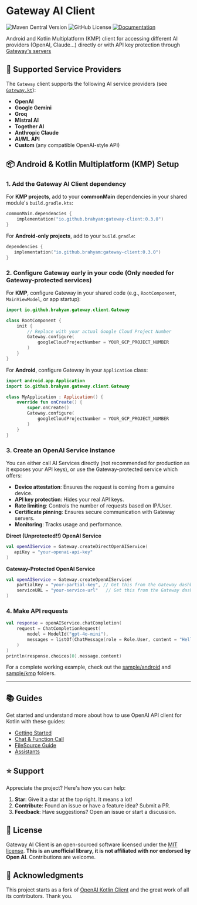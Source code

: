 # Gateway AI Client

![Maven Central Version](https://img.shields.io/maven-central/v/io.github.brahyam/gateway-client)
![GitHub License](https://img.shields.io/github/license/brahyam/Gateway)
[![Documentation](https://img.shields.io/badge/docs-api-a97bff.svg?logo=kotlin)](https://docs.meetgateway.com/)

Android and Kotlin Multiplatform (KMP) client for accessing different AI providers (OpenAI,
Claude...) directly or with API key protection through [Gateway's servers](https://meetgateway.com/)

## 🚀 Supported Service Providers

The `Gateway` client supports the following AI service providers (see [
`Gateway.kt`](gateway-client/src/commonMain/kotlin/io/github/brahyam/gateway/client/Gateway.kt)):

- **OpenAI**
- **Google Gemini**
- **Groq**
- **Mistral AI**
- **Together AI**
- **Anthropic Claude**
- **AI/ML API**
- **Custom** (any compatible OpenAI-style API)

## 📦 Android & Kotlin Multiplatform (KMP) Setup

### 1. Add the Gateway AI Client dependency

For **KMP projects**, add to your **commonMain** dependencies in your shared module's
`build.gradle.kts`:

```kotlin
commonMain.dependencies {
    implementation("io.github.brahyam:gateway-client:0.3.0")
}
```

For **Android-only projects**, add to your `build.gradle`:

```kotlin
dependencies {
   implementation("io.github.brahyam:gateway-client:0.3.0")
}
```

### 2. Configure Gateway early in your code (Only needed for Gateway-protected services)

For **KMP**, configure Gateway in your shared code (e.g., `RootComponent`, `MainViewModel`, or app
startup):

```kotlin
import io.github.brahyam.gateway.client.Gateway

class RootComponent {
    init {
        // Replace with your actual Google Cloud Project Number
        Gateway.configure(
            googleCloudProjectNumber = YOUR_GCP_PROJECT_NUMBER
        )
    }
}
```

For **Android**, configure Gateway in your `Application` class:

```kotlin
import android.app.Application
import io.github.brahyam.gateway.client.Gateway

class MyApplication : Application() {
    override fun onCreate() {
        super.onCreate()
        Gateway.configure(
            googleCloudProjectNumber = YOUR_GCP_PROJECT_NUMBER
        )
    }
}
```

### 3. Create an OpenAI Service instance

You can either call AI Services directly (not recommended for production as it exposes your API
keys),
or use the Gateway-protected service which offers:

- **Device attestation**: Ensures the request is coming from a genuine device.
- **API key protection**: Hides your real API keys.
- **Rate limiting**: Controls the number of requests based on IP/User.
- **Certificate pinning**: Ensures secure communication with Gateway servers.
- **Monitoring**: Tracks usage and performance.

**Direct (Unprotected!!) OpenAI Service**

```kotlin
val openAIService = Gateway.createDirectOpenAIService(
   apiKey = "your-openai-api-key"
)
```

**Gateway-Protected OpenAI Service**

```kotlin
val openAIService = Gateway.createOpenAIService(
    partialKey = "your-partial-key", // Get this from the Gateway dashboard
    serviceURL = "your-service-url"   // Get this from the Gateway dashboard
)
```

### 4. Make API requests

```kotlin
val response = openAIService.chatCompletion(
    request = ChatCompletionRequest(
        model = ModelId("gpt-4o-mini"),
        messages = listOf(ChatMessage(role = Role.User, content = "Hello, how are you?"))
    )
)
println(response.choices[0].message.content)
```

For a complete working example, check out the [sample/android](sample/android/)
and [sample/kmp](sample/kmp/) folders.

---

## 📚 Guides

Get started and understand more about how to use OpenAI API client for Kotlin with these guides:

- [Getting Started](guides/GettingStarted.md)
- [Chat & Function Call](guides/ChatToolCalls.md)
- [FileSource Guide](guides/FileSource.md)
- [Assistants](guides/Assistants.md)

## ⭐️ Support

Appreciate the project? Here's how you can help:

1. **Star**: Give it a star at the top right. It means a lot!
2. **Contribute**: Found an issue or have a feature idea? Submit a PR.
3. **Feedback**: Have suggestions? Open an issue or start a discussion.

## 📄 License

Gateway AI Client is an open-sourced software licensed under the [MIT license](LICENSE.md).
**This is an unofficial library, it is not affiliated with nor endorsed by Open AI**. Contributions
are welcome.

## 📝 Acknowledgments

This project starts as a fork of [OpenAI Kotlin Client](https://github.com/aallam/openai-kotlin) and
the great work of all its contributors. Thank you.
